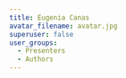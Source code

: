 ```yaml
---
title: Eugenia Canas
avatar_filename: avatar.jpg
superuser: false
user_groups:
  - Presenters
  - Authors
---
```

